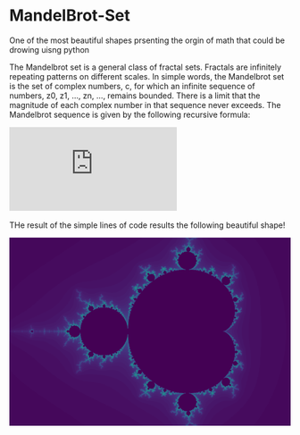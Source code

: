 # MandelBrot-Set
One of the most beautiful shapes prsenting the orgin of math that could be drowing uisng python

The Mandelbrot set is a general class of fractal sets. Fractals are infinitely repeating patterns on different scales. 
In simple words, the Mandelbrot set is the set of complex numbers, c, for which an infinite sequence of numbers, z0, z1, …, zn, …, remains bounded. There is a limit that the magnitude of each complex number in that sequence never exceeds. The Mandelbrot sequence is given by the following recursive formula:

![Formula](https://github.com/zehor-l/MandelBrot-Set/blob/main/pic.pdf)


THe result of the simple lines of code results the following beautiful shape!


![Mandelbrot set](https://github.com/zehor-l/MandelBrot-Set/blob/main/Mandelbrot%20set.png)

